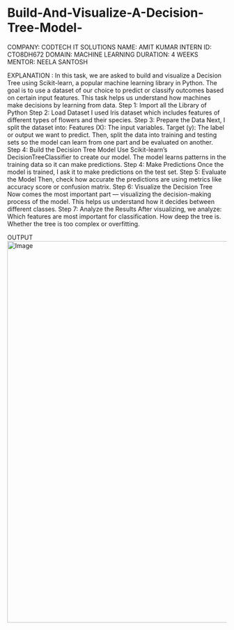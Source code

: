# Build-And-Visualize-A-Decision-Tree-Model-
COMPANY: CODTECH IT SOLUTIONS
NAME: AMIT KUMAR
INTERN ID: CTO8DH672
DOMAIN: MACHINE LEARNING
DURATION: 4 WEEKS
MENTOR: NEELA SANTOSH

EXPLANATION : 
In this task, we are asked to build and visualize a Decision Tree using Scikit-learn, a popular machine learning library in Python. The goal is to use a dataset of our choice to predict or classify outcomes based on certain input features. This task helps us understand how machines make decisions by learning from data.
Step 1: Import all the Library of Python
Step 2: Load Dataset
 I used Iris dataset which includes features of different types of flowers and their species.
Step 3: Prepare the Data
Next, I split the dataset into:
Features (X): The input variables.
Target (y): The label or output we want to predict.
Then, split the data into training and testing sets so the model can learn from one part and be evaluated on another.
Step 4: Build the Decision Tree Model
 Use Scikit-learn’s DecisionTreeClassifier to create our model. The model learns patterns in the training data so it can make predictions.
Step 4: Make Predictions
Once the model is trained, I ask it to make predictions on the test set.
Step 5: Evaluate the Model
Then, check how accurate the predictions are using metrics like accuracy score or confusion matrix.
 Step 6: Visualize the Decision Tree
Now comes the most important part — visualizing the decision-making process of the model. This helps us understand how it decides between different classes.
Step 7: Analyze the Results
After visualizing, we analyze:
Which features are most important for classification.
How deep the tree is.
Whether the tree is too complex or overfitting.

OUTPUT 
<img width="1843" height="874" alt="Image" src="https://github.com/user-attachments/assets/f8465a30-d20a-400e-8465-229d29bba134" />

